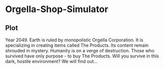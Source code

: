 # Orgella-Shop-Simulator
## Plot
Year 2049. Earth is ruled by monopolistic Orgella Corporation. It is specializing in creating items called The Products. Its content remain shrouded in mystery. Humanity is on a verge of destruction. Those who survived have only purpose - to buy The Products. Will you survive in this dark, hostile environment? We will find out...
